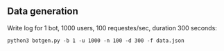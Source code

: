 ## Data generation

Write log for 1 bot, 1000 users, 100 requestes/sec, duration 300 seconds:    

    python3 botgen.py -b 1 -u 1000 -n 100 -d 300 -f data.json